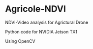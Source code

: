 # Agricole-NDVI
NDVI-Video analysis for Agrictural Drone

Python code for NVIDIA Jetson TX1

Using OpenCV
